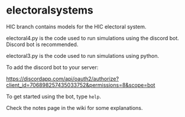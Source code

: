 # electoralsystems

HIC branch contains models for the HIC electoral system.  

electoral4.py is the code used to run simulations using the discord bot. Discord bot is recommended.  

electoral3.py is the code used to run simulations using python.

To add the discord bot to your server:  

https://discordapp.com/api/oauth2/authorize?client_id=706898257435033752&permissions=8&scope=bot  

To get started using the bot, type `help`.   

Check the notes page in the wiki for some explanations. 

